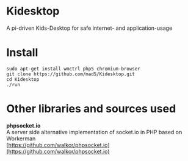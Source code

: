 # Kidesktop
A pi-driven Kids-Desktop for safe internet- and application-usage


# Install

	sudo apt-get install wmctrl php5 chromium-browser
	git clone https://github.com/mad5/Kidesktop.git
	cd Kidesktop
	./run


# Other libraries and sources used

__phpsocket.io__  
A server side alternative implementation of socket.io in PHP based on Workerman  
[https://github.com/walkor/phpsocket.io](https://github.com/walkor/phpsocket.io)

